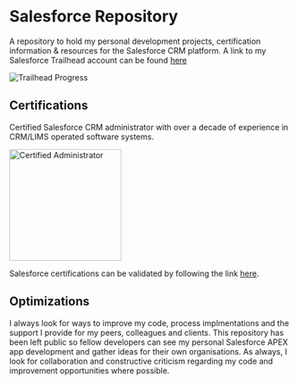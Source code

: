 # Salesforce Repository

A repository to hold my personal development projects, certification information & resources for the Salesforce CRM platform. A link to my Salesforce Trailhead account can be found <a target="_blank" href="https://trailblazer.me/id/dunn0139">here</a>


![Trailhead Progress](https://github.com/Pyr1te/CRM-Development-Salesforce/blob/main/res/Trailhead.jpg)
      
## Certifications

Certified Salesforce CRM administrator with over a decade of experience in CRM/LIMS operated software systems.

<img src="https://github.com/Pyr1te/CRM-Development-Salesforce/blob/main/res/Certified_Administrator_High-Res.png" alt="Certified Administrator" style="width:200px;"/>

Salesforce certifications can be validated by following the link <a target="_blank" href="https://trailhead.salesforce.com/en/credentials/verification/">here</a>.

## Optimizations

I always look for ways to improve my code, process implmentations and the support I provide for my peers, colleagues and clients. This repository has been left public so fellow developers can see my personal Salesforce APEX app development and gather ideas for their own organisations. As always, I look for collaboration and constructive criticism regarding my code and improvement opportunities where possible.
